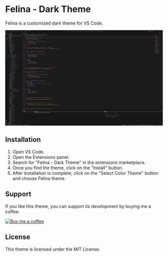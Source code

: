# Felina - Dark Theme

Felina is a customized dark theme for VS Code.

![Felina Theme](images/screenshot.png)

## Installation

1. Open VS Code.
2. Open the Extensions panel.
3. Search for "Felina - Dark Theme" in the extensions marketplace.
4. Once you find the theme, click on the "Install" button.
5. After installation is complete, click on the "Select Color Theme" button and choose Felina theme.

## Support

If you like this theme, you can support its development by buying me a coffee.

[![Buy me a coffee](https://www.buymeacoffee.com/assets/img/custom_images/black_img.png)](https://www.buymeacoffee.com/veoper)

## License

This theme is licensed under the MIT License.

